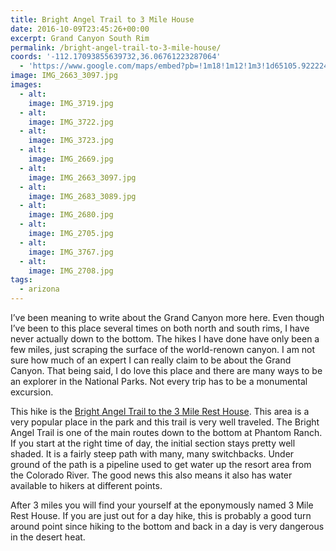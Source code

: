 ```yaml
---
title: Bright Angel Trail to 3 Mile House
date: 2016-10-09T23:45:26+00:00
excerpt: Grand Canyon South Rim
permalink: /bright-angel-trail-to-3-mile-house/
coords: '-112.17093855639732,36.06761223287064'
  - 'https://www.google.com/maps/embed?pb=!1m18!1m12!1m3!1d65105.9222242831!2d-112.17093855639732!3d36.06761223287064!2m3!1f0!2f0!3f0!3m2!1i1024!2i768!4f13.1!3m3!1m2!1s0x0%3A0x864e99540608b624!2sBright+Angel+Trailhead!5e1!3m2!1sen!2sus!4v1476056527068'
image: IMG_2663_3097.jpg
images:
  - alt: 
    image: IMG_3719.jpg
  - alt: 
    image: IMG_3722.jpg
  - alt: 
    image: IMG_3723.jpg
  - alt: 
    image: IMG_2669.jpg
  - alt: 
    image: IMG_2663_3097.jpg
  - alt: 
    image: IMG_2683_3089.jpg
  - alt: 
    image: IMG_2680.jpg
  - alt: 
    image: IMG_2705.jpg
  - alt: 
    image: IMG_3767.jpg
  - alt: 
    image: IMG_2708.jpg
tags:
  - arizona
---
```

I’ve been meaning to write about the Grand Canyon more here. Even though I’ve been to this place several times on both north and south rims, I have never actually down to the bottom. The hikes I have done have only been a few miles, just scraping the surface of the world-renown canyon. I am not sure how much of an expert I can really claim to be about the Grand Canyon. That being said, I do love this place and there are many ways to be an explorer in the National Parks. Not every trip has to be a monumental excursion.

This hike is the <a href="https://www.nps.gov/grca/planyourvisit/day-hiking.htm">Bright Angel Trail to the 3 Mile Rest House</a>. This area is a very popular place in the park and this trail is very well traveled. The Bright Angel Trail is one of the main routes down to the bottom at Phantom Ranch. If you start at the right time of day, the initial section stays pretty well shaded. It is a fairly steep path with many, many switchbacks. Under ground of the path is a pipeline used to get water up the resort area from the Colorado River. The good news this also means it also has water available to hikers at different points.

After 3 miles you will find your yourself at the eponymously named 3 Mile Rest House. If you are just out for a day hike, this is probably a good turn around point since hiking to the bottom and back in a day is very dangerous in the desert heat.


